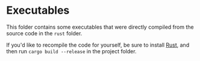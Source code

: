 # Executables
This folder contains some executables that were directly compiled from the source code in the `rust` folder.

If you'd like to recompile the code for yourself, be sure to install [Rust](https://www.rust-lang.org/), and then run `cargo build --release` in the project folder.